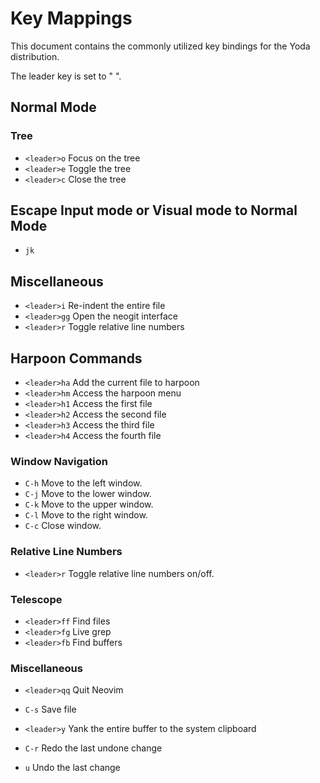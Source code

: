 # Key Mappings

This document contains the commonly utilized key bindings for the Yoda distribution.

The leader key is set to " ".

## Normal Mode

### Tree

- `<leader>o` Focus on the tree
- `<leader>e` Toggle the tree
- `<leader>c` Close the tree

## Escape Input mode or Visual mode to Normal Mode
- `jk`

## Miscellaneous

- `<leader>i` Re-indent the entire file
- `<leader>gg` Open the neogit interface
- `<leader>r` Toggle relative line numbers

## Harpoon Commands

- `<leader>ha` Add the current file to harpoon
- `<leader>hm` Access the harpoon menu
- `<leader>h1` Access the first file
- `<leader>h2` Access the second file
- `<leader>h3` Access the third file
- `<leader>h4` Access the fourth file

### Window Navigation

- `C-h` Move to the left window.
- `C-j` Move to the lower window.
- `C-k` Move to the upper window.
- `C-l` Move to the right window.
- `C-c` Close window.

### Relative Line Numbers

- `<leader>r` Toggle relative line numbers on/off.

### Telescope

- `<leader>ff` Find files
- `<leader>fg` Live grep
- `<leader>fb` Find buffers

### Miscellaneous

- `<leader>qq` Quit Neovim
- `C-s` Save file
- `<leader>y` Yank the entire buffer to the system clipboard

- `C-r` Redo the last undone change
- `u` Undo the last change


